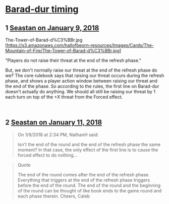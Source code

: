 # [Barad-dur timing](https://community.fantasyflightgames.com/topic/267179-barad-dur-timing/)

## 1 [Seastan on January 9, 2018](https://community.fantasyflightgames.com/topic/267179-barad-dur-timing/?do=findComment&comment=3161750)

The-Tower-of-Barad-d%C3%BBr.jpg [https://s3.amazonaws.com/hallofbeorn-resources/Images/Cards/The-Mountain-of-Fire/The-Tower-of-Barad-d%C3%BBr.jpg]

"Players do not raise their threat at the end of the refresh phase."

But, we don't normally raise our threat at the end of the refresh phase do we? The core rulebook says that raising our threat occurs during the refresh phase, and shows a player action window between raising our threat and the end of the phase. So according to the rules, the first line on Barad-dur doesn't actually do anything. We should all still be raising our threat by 1 each turn on top of the +X threat from the Forced effect.

 

## 2 [Seastan on January 11, 2018](https://community.fantasyflightgames.com/topic/267179-barad-dur-timing/?do=findComment&comment=3164620)

> On 1/9/2018 at 2:34 PM, NathanH said:
> 
> Isn't the end of the round and the end of the refresh phase the same moment? In that case, the only effect of the first line is to cause the forced effect to do nothing...

> Quote
> 
> The end of the round comes after the end of the refresh phase. Everything that triggers at the end of the refresh phase triggers before the end of the round. The end of the round and the beginning of the round can be thought of like book ends to the game round and each phase therein.
> Cheers,
> Caleb

 

